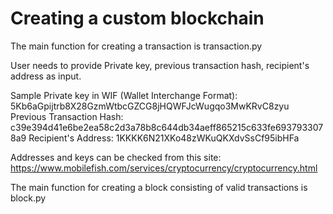# Creating a custom blockchain

The main function for creating a transaction is transaction.py

User needs to provide Private key, previous transaction hash, recipient's address as input.

Sample Private key in WIF (Wallet Interchange Format): 5Kb6aGpijtrb8X28GzmWtbcGZCG8jHQWFJcWugqo3MwKRvC8zyu
Previous Transaction Hash: c39e394d41e6be2ea58c2d3a78b8c644db34aeff865215c633fe6937933078a9
Recipient's Address: 1KKKK6N21XKo48zWKuQKXdvSsCf95ibHFa

Addresses and keys can be checked from this site: https://www.mobilefish.com/services/cryptocurrency/cryptocurrency.html

The main function for creating a block consisting of valid transactions is block.py
